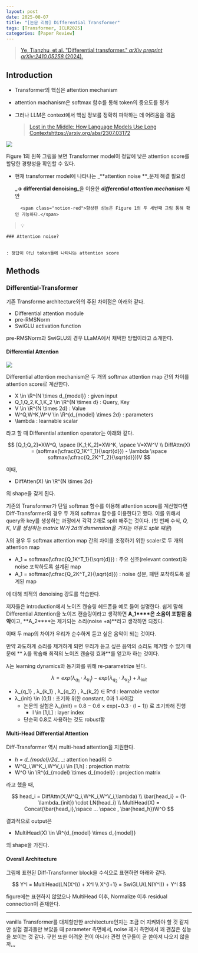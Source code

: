 ```yaml
---
layout: post
date: 2025-08-07
title: "[논문 리뷰] Differential Transformer"
tags: [Transformer, ICLR2025]
categories: [Paper Review]
---
```


> [Ye, Tianzhu, et al. "Differential transformer." ](https://arxiv.org/abs/2410.05258)[_arXiv preprint arXiv:2410.05258_](https://arxiv.org/abs/2410.05258)[ (2024).](https://arxiv.org/abs/2410.05258)



## Introduction

- Transformer의 핵심은 attention mechanism
- attention machanism은 softmax 함수를 통해 token의 중요도를 평가
- 그러나 LLM은 context에서 핵심 정보를 정확히 파악하는 데 어려움을 겪음

	> [Lost in the Middle: How Language Models Use Long Contextshttps://arxiv.org/abs/2307.03172](https://arxiv.org/abs/2307.03172)


![](https://prod-files-secure.s3.us-west-2.amazonaws.com/542b861c-36a8-4051-84e5-8804b6728dba/9083ea56-691a-4752-ae26-47f403431ac8/image.png?X-Amz-Algorithm=AWS4-HMAC-SHA256&X-Amz-Content-Sha256=UNSIGNED-PAYLOAD&X-Amz-Credential=ASIAZI2LB466SWAYNNKV%2F20250929%2Fus-west-2%2Fs3%2Faws4_request&X-Amz-Date=20250929T110108Z&X-Amz-Expires=3600&X-Amz-Security-Token=IQoJb3JpZ2luX2VjEEoaCXVzLXdlc3QtMiJHMEUCIH4GsoyK8iaMUmCZMZlrYz9w4qEs2q9kNOoPD9FMDKjmAiEApTcF63aBwBjvldmAJheeuob7y0a%2FfNaFKvVtrZgM2ZQqiAQI0%2F%2F%2F%2F%2F%2F%2F%2F%2F%2F%2FARAAGgw2Mzc0MjMxODM4MDUiDAUcrmctAe%2BHdkpvkyrcA6HHfX%2FZ2GH6LjW4ocYT7c%2FrEshslCF1TRxbO5ZDCBkKpBie8XDt4rziV8iWSNfK8VvPagOhONlm6az1hhq1DOZPhefMLyRb7VpRqxMmDvmgVvDsaU3jLEB73h8OIM%2FMOHk7T6iJEvAXSgiW4SNWKzUfoc%2BVvAdFHty558WpB5Favk0dYMrzCZ3M3MK%2BbikTgp%2FcTPpp58PiszqtWbshw8q1q2xR1CdhoxJ39Sq%2Fa%2FDcCYInyPtobr79aL5vYuTn1wgyRSPuGmns0hULSLUhHGHWj8pRVNCjvlHUxWpMaKLIv0PfdQ3Vvs8QMEtPrh5d4MPdktK9NeNUVHdw2QdTtrLDYL%2BCvGaObTRcyzdnoP4YjDZxHq0Clwiv2W7vxuv5MzBL1fC3hk1KTP5EvXBvCv9ZYumvhyHXVAXSJseGJd7D4xKIyhiidRz0IQSpgGOLzE4jiX5EFVZ%2B%2FWZ4V5fAZJOdZhYCW2uwgBR%2FRJnjli2NzbKC9eCQg2mRvBI%2FIYH2VjpVaB7kAyownwRZ7F3ko%2BKSDL6Gd5nVsMTGEFi4XUZNO9cdZiG8BpVkLrTt5LdUiCpbhHM1XsPd2hjA20E%2FZEdXQ078FiVXrNMH4YF3%2FA4%2BQD5muQJ6Ge19PS70MIK06cYGOqUBtPQDavkh6Q0Eg9%2BhoPXpgPtcCtQysgbX%2BdoswI5QrKySHClvww%2B%2FkchLmyJXBBYX8yY0a0PjfBM4KvJ3rE%2BPXs8DcHrYoDkEnMoRuR8vvMWJYlEifYBzdJZYqUjUV9v9OfWpA0xazXgNTpN9GR0TWC5NLtxrGbSlE6TvO35bCuk8EYlS7NhkiZAZXRL%2F4fDfBiJRsiLSPSNnK2fp30vZT63OXZd4&X-Amz-Signature=14f0b1dec3f537d5b78326f882fe33040163b797b4622d66608037f095f0826f&X-Amz-SignedHeaders=host&x-amz-checksum-mode=ENABLED&x-id=GetObject)


Figure 1의 왼쪽 그림을 보면 Transformer model이 정답에 낮은 attention score를 할당한 경향성을 확인할 수 있다.

- 현재 transformer model에 나타나는 _**attention noise **_문제 해결 필요성

	_**→ differential denoising**_을 이용한 _**differential attention mechanism**_ 제안


		<span class="notion-red">향상된 성능은 Figure 1의 두 세번째 그림 통해 확인 가능하다.</span>


> 💡 


	### Attention noise?


	: 정답이 아닌 token들에 나타나는 attention score



## Methods



### Differential-Transformer


기존 Transforme architecture와의 주된 차이점은 아래와 같다.

- Differential attention module
- pre-RMSNorm
- SwiGLU activation function

pre-RMSNorm과 SwiGLU의 경우 LLaMA에서 채택한 방법이라고 소개한다.



#### Differential Attention


![](https://prod-files-secure.s3.us-west-2.amazonaws.com/542b861c-36a8-4051-84e5-8804b6728dba/116d70b2-1963-4810-9167-f4c7d8a06e8f/image.png?X-Amz-Algorithm=AWS4-HMAC-SHA256&X-Amz-Content-Sha256=UNSIGNED-PAYLOAD&X-Amz-Credential=ASIAZI2LB466SWAYNNKV%2F20250929%2Fus-west-2%2Fs3%2Faws4_request&X-Amz-Date=20250929T110108Z&X-Amz-Expires=3600&X-Amz-Security-Token=IQoJb3JpZ2luX2VjEEoaCXVzLXdlc3QtMiJHMEUCIH4GsoyK8iaMUmCZMZlrYz9w4qEs2q9kNOoPD9FMDKjmAiEApTcF63aBwBjvldmAJheeuob7y0a%2FfNaFKvVtrZgM2ZQqiAQI0%2F%2F%2F%2F%2F%2F%2F%2F%2F%2F%2FARAAGgw2Mzc0MjMxODM4MDUiDAUcrmctAe%2BHdkpvkyrcA6HHfX%2FZ2GH6LjW4ocYT7c%2FrEshslCF1TRxbO5ZDCBkKpBie8XDt4rziV8iWSNfK8VvPagOhONlm6az1hhq1DOZPhefMLyRb7VpRqxMmDvmgVvDsaU3jLEB73h8OIM%2FMOHk7T6iJEvAXSgiW4SNWKzUfoc%2BVvAdFHty558WpB5Favk0dYMrzCZ3M3MK%2BbikTgp%2FcTPpp58PiszqtWbshw8q1q2xR1CdhoxJ39Sq%2Fa%2FDcCYInyPtobr79aL5vYuTn1wgyRSPuGmns0hULSLUhHGHWj8pRVNCjvlHUxWpMaKLIv0PfdQ3Vvs8QMEtPrh5d4MPdktK9NeNUVHdw2QdTtrLDYL%2BCvGaObTRcyzdnoP4YjDZxHq0Clwiv2W7vxuv5MzBL1fC3hk1KTP5EvXBvCv9ZYumvhyHXVAXSJseGJd7D4xKIyhiidRz0IQSpgGOLzE4jiX5EFVZ%2B%2FWZ4V5fAZJOdZhYCW2uwgBR%2FRJnjli2NzbKC9eCQg2mRvBI%2FIYH2VjpVaB7kAyownwRZ7F3ko%2BKSDL6Gd5nVsMTGEFi4XUZNO9cdZiG8BpVkLrTt5LdUiCpbhHM1XsPd2hjA20E%2FZEdXQ078FiVXrNMH4YF3%2FA4%2BQD5muQJ6Ge19PS70MIK06cYGOqUBtPQDavkh6Q0Eg9%2BhoPXpgPtcCtQysgbX%2BdoswI5QrKySHClvww%2B%2FkchLmyJXBBYX8yY0a0PjfBM4KvJ3rE%2BPXs8DcHrYoDkEnMoRuR8vvMWJYlEifYBzdJZYqUjUV9v9OfWpA0xazXgNTpN9GR0TWC5NLtxrGbSlE6TvO35bCuk8EYlS7NhkiZAZXRL%2F4fDfBiJRsiLSPSNnK2fp30vZT63OXZd4&X-Amz-Signature=803f71034589198a4ad7245d966931311298dcdb8c99c169aa2ec569f98c1e33&X-Amz-SignedHeaders=host&x-amz-checksum-mode=ENABLED&x-id=GetObject)


Differential attention mechanism은 두 개의 softmax attention map 간의 차이를 attention score로 계산한다.

- X \in \R^{N \times d\_{model}} : given input
- Q\_1,Q\_2,K\_1,K\_2 \in \R^{N \times d} : Query, Key
- V \in \R^{N \times 2d} : Value
- W^Q,W^K,W^V \in \R^{d\_{model} \times 2d} : parameters
- \lambda : learnable scalar

라고 할 때 Differential attention operator는 아래와 같다.


$$
[Q_1;Q_2]=XW^Q, \space [K_1;K_2]=XW^K, \space V=XW^V \\
DiffAttn(X) = (softmax(\cfrac{Q_1K^T_1}{\sqrt{d}}) - \lambda \space softmax(\cfrac{Q_2K^T_2}{\sqrt{d}}))V
$$


이때,

- DiffAtten(X) \in \R^{N \times 2d}

의 shape을 갖게 된다.


기존의 Transformer가 단일 softmax 함수를 이용해 attention score를 계산했다면 Diff-Transformer의 경우 두 개의 softmax 함수를 이용한다고 했다. 이를 위해서 query와 key를 생성하는 과정에서 각각 2개로 split 해주는 것이다. <span class="notion-red">(첫 번째 수식, </span><span class="notion-red">_Q, K, V를 생성하는 matrix W가 2d의 dismension을 가지는 이유도 split 때문_</span><span class="notion-red">)</span>


 λ의 경우 두 softmax attention map 간의 차이를 조정하기 위한 scaler로 두 개의 attention map

- A\_1 = softmax(\cfrac{Q\_1K^T\_1}{\sqrt{d}}) : 주요 신호(relevant context)와 noise 포착하도록 설계된 map
- A\_1 = softmax(\cfrac{Q\_2K^T\_2}{\sqrt{d}}) : noise 성분, 패턴 포착하도록 설계된 map 

에 대해 최적의 denoising 강도를 학습한다.


저자들은 introduction에서 노이즈 캔슬링 헤드폰을 예로 들어 설명한다. 쉽게 말해 Differential Attention을 노이즈 캔슬링이라고 생각하면 **A\_1****은 소음이 포함된 음악**이고, **A\_2****는 제거되는 소리(noise +a)**라고 생각하면 되겠다. 


이때 두 map의 차이가 우리가 순수하게 듣고 싶은 음악이 되는 것이다. 


만약 과도하게 소리를 제거하게 되면 우리가 듣고 싶은 음악의 소리도 제거할 수 있기 때문에 ** λ를 학습해 최적의 노이즈 캔슬링 효과**를 얻고자 하는 것이다.


λ는 learning dynamics와 동기화를 위해 re-parametrize 된다.


$$
\lambda = exp(\lambda_{q_1} \cdot \lambda_{k_1}) - exp(\lambda_{q_2} \cdot \lambda_{k_2}) + \lambda_{init}
$$

- λ\_{q\_1} , λ\_{k\_1} , λ\_{q\_2} , λ\_{k\_2} ∈ R^d : learnable vector
- λ\_{init} \in (0,1) : 초기화 위한 constant, 0과 1 사이값
	- 논문의 실험은 λ\_{init} = 0.8 − 0.6 × exp(−0.3 · (l − 1)) 로 초기화해 진행
		- l \in [1,L] : layer index
	- 단순히 0.8로 사용하는 것도 robust함


#### **Multi-Head Differential Attention**


Diff-Transformer 역시 multi-head attention을 지원한다.

- _h = d\_{model}/2d__ _: attention head의 수
- W^Q\_i,W^K\_i,W^V\_i,i \in [1,h] : projection matrix
- W^O \in \R^{d\_{model} \times d\_{model}} : projection matrix

라고 했을 때,


$$
head_i = DiffAttn(X;W^Q_i,W^K_i,W^V_i,\lambda) \\
\bar{head_i} = (1-\lambda_{init}) \cdot LN(head_i) \\
MultiHead(X) = Concat(\bar{head_i},\space ... \space , \bar{head_h})W^O
$$


결과적으로 output은

- MultiHead(X) \in \R^{d\_{model} \times d\_{model}}

의 shape을 가진다.



#### Overall Architecture


그림에 표현된 Diff-Transformer block을 수식으로 표현하면 아래와 같다.


$$
Y^l = MultiHead(LN(X^l)) + X^l \\
X^{l+1} = SwiGLU(LN(Y^l)) + Y^l
$$


figure에는 표현하지 않았으나 MultiHead 이후, Normalize 이후 residual connection이 존재한다.


---


vanilla Transformer를 대체할만한 architecture인지는 조금 더 지켜봐야 할 것 같지만 실험 결과들만 보았을 때 parameter 측면에서, noise 제거 측면에서 꽤 괜찮은 성능을 보이는 것 같다. 구현 또한 어려운 편이 아니라 관련 연구들이 곧 쏟아져 나오지 않을까,,,


